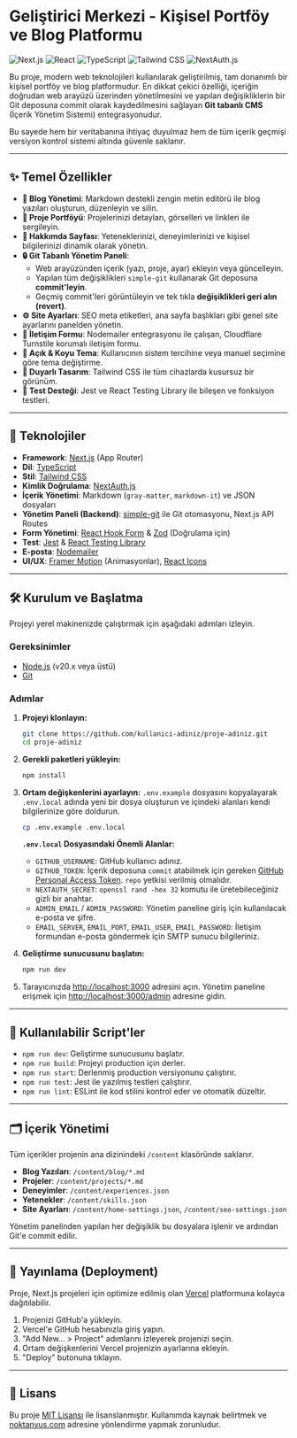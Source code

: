 # Geliştirici Merkezi - Kişisel Portföy ve Blog Platformu

![Next.js](https://img.shields.io/badge/Next.js-000000?style=for-the-badge&logo=nextdotjs&logoColor=white)
![React](https://img.shields.io/badge/React-20232A?style=for-the-badge&logo=react&logoColor=61DAFB)
![TypeScript](https://img.shields.io/badge/TypeScript-007ACC?style=for-the-badge&logo=typescript&logoColor=white)
![Tailwind CSS](https://img.shields.io/badge/Tailwind_CSS-38B2AC?style=for-the-badge&logo=tailwind-css&logoColor=white)
![NextAuth.js](https://img.shields.io/badge/NextAuth.js-000?style=for-the-badge&logo=nextauth.js&logoColor=white)

Bu proje, modern web teknolojileri kullanılarak geliştirilmiş, tam donanımlı bir kişisel portföy ve blog platformudur. En dikkat çekici özelliği, içeriğin doğrudan web arayüzü üzerinden yönetilmesini ve yapılan değişikliklerin bir Git deposuna commit olarak kaydedilmesini sağlayan **Git tabanlı CMS** (İçerik Yönetim Sistemi) entegrasyonudur.

Bu sayede hem bir veritabanına ihtiyaç duyulmaz hem de tüm içerik geçmişi versiyon kontrol sistemi altında güvenle saklanır.

---

## ✨ Temel Özellikler

- **📝 Blog Yönetimi**: Markdown destekli zengin metin editörü ile blog yazıları oluşturun, düzenleyin ve silin.
- **📂 Proje Portföyü**: Projelerinizi detayları, görselleri ve linkleri ile sergileyin.
- **👤 Hakkımda Sayfası**: Yeteneklerinizi, deneyimlerinizi ve kişisel bilgilerinizi dinamik olarak yönetin.
- **🔒 Git Tabanlı Yönetim Paneli**:
  - Web arayüzünden içerik (yazı, proje, ayar) ekleyin veya güncelleyin.
  - Yapılan tüm değişiklikleri `simple-git` kullanarak Git deposuna **commit'leyin**.
  - Geçmiş commit'leri görüntüleyin ve tek tıkla **değişiklikleri geri alın (revert)**.
- **⚙️ Site Ayarları**: SEO meta etiketleri, ana sayfa başlıkları gibi genel site ayarlarını panelden yönetin.
- **📧 İletişim Formu**: Nodemailer entegrasyonu ile çalışan, Cloudflare Turnstile korumalı iletişim formu.
- **🌙 Açık & Koyu Tema**: Kullanıcının sistem tercihine veya manuel seçimine göre tema değiştirme.
- **📱 Duyarlı Tasarım**: Tailwind CSS ile tüm cihazlarda kusursuz bir görünüm.
- **🧪 Test Desteği**: Jest ve React Testing Library ile bileşen ve fonksiyon testleri.

---

## 🚀 Teknolojiler

- **Framework**: [Next.js](https://nextjs.org/) (App Router)
- **Dil**: [TypeScript](https://www.typescriptlang.org/)
- **Stil**: [Tailwind CSS](https://tailwindcss.com/)
- **Kimlik Doğrulama**: [NextAuth.js](https://next-auth.js.org/)
- **İçerik Yönetimi**: Markdown (`gray-matter`, `markdown-it`) ve JSON dosyaları
- **Yönetim Paneli (Backend)**: [simple-git](https://github.com/steveukx/git-js) ile Git otomasyonu, Next.js API Routes
- **Form Yönetimi**: [React Hook Form](https://react-hook-form.com/) & [Zod](https://zod.dev/) (Doğrulama için)
- **Test**: [Jest](https://jestjs.io/) & [React Testing Library](https://testing-library.com/)
- **E-posta**: [Nodemailer](https://nodemailer.com/)
- **UI/UX**: [Framer Motion](https://www.framer.com/motion/) (Animasyonlar), [React Icons](https://react-icons.github.io/react-icons/)

---

## 🛠️ Kurulum ve Başlatma

Projeyi yerel makinenizde çalıştırmak için aşağıdaki adımları izleyin.

### Gereksinimler

- [Node.js](https://nodejs.org/en/) (v20.x veya üstü)
- [Git](https://git-scm.com/)

### Adımlar

1.  **Projeyi klonlayın:**
    ```bash
    git clone https://github.com/kullanici-adiniz/proje-adiniz.git
    cd proje-adiniz
    ```

2.  **Gerekli paketleri yükleyin:**
    ```bash
    npm install
    ```

3.  **Ortam değişkenlerini ayarlayın:**
    `.env.example` dosyasını kopyalayarak `.env.local` adında yeni bir dosya oluşturun ve içindeki alanları kendi bilgilerinize göre doldurun.

    ```bash
    cp .env.example .env.local
    ```

    **`.env.local` Dosyasındaki Önemli Alanlar:**
    - `GITHUB_USERNAME`: GitHub kullanıcı adınız.
    - `GITHUB_TOKEN`: İçerik deposuna `commit` atabilmek için gereken [GitHub Personal Access Token](https://docs.github.com/en/authentication/keeping-your-account-and-data-secure/managing-your-personal-access-tokens). `repo` yetkisi verilmiş olmalıdır.
    - `NEXTAUTH_SECRET`: `openssl rand -hex 32` komutu ile üretebileceğiniz gizli bir anahtar.
    - `ADMIN_EMAIL` / `ADMIN_PASSWORD`: Yönetim paneline giriş için kullanılacak e-posta ve şifre.
    - `EMAIL_SERVER`, `EMAIL_PORT`, `EMAIL_USER`, `EMAIL_PASSWORD`: İletişim formundan e-posta göndermek için SMTP sunucu bilgileriniz.

4.  **Geliştirme sunucusunu başlatın:**
    ```bash
    npm run dev
    ```

5.  Tarayıcınızda [http://localhost:3000](http://localhost:3000) adresini açın. Yönetim paneline erişmek için [http://localhost:3000/admin](http://localhost:3000/admin) adresine gidin.

---

## 📜 Kullanılabilir Script'ler

- `npm run dev`: Geliştirme sunucusunu başlatır.
- `npm run build`: Projeyi production için derler.
- `npm run start`: Derlenmiş production versiyonunu çalıştırır.
- `npm run test`: Jest ile yazılmış testleri çalıştırır.
- `npm run lint`: ESLint ile kod stilini kontrol eder ve otomatik düzeltir.

---

## 🗂️ İçerik Yönetimi

Tüm içerikler projenin ana dizinindeki `/content` klasöründe saklanır.

- **Blog Yazıları**: `/content/blog/*.md`
- **Projeler**: `/content/projects/*.md`
- **Deneyimler**: `/content/experiences.json`
- **Yetenekler**: `/content/skills.json`
- **Site Ayarları**: `/content/home-settings.json`, `/content/seo-settings.json`

Yönetim panelinden yapılan her değişiklik bu dosyalara işlenir ve ardından Git'e commit edilir.

---

## 🚀 Yayınlama (Deployment)

Proje, Next.js projeleri için optimize edilmiş olan [Vercel](https://vercel.com/) platformuna kolayca dağıtılabilir.

1.  Projenizi GitHub'a yükleyin.
2.  Vercel'e GitHub hesabınızla giriş yapın.
3.  "Add New... > Project" adımlarını izleyerek projenizi seçin.
4.  Ortam değişkenlerini Vercel projenizin ayarlarına ekleyin.
5.  "Deploy" butonuna tıklayın.

---

## 📄 Lisans

Bu proje [MIT Lisansı](./LICENSE) ile lisanslanmıştır.  Kullanımda kaynak belirtmek ve [noktanyus.com](https://noktanyus.com) adresine yönlendirme yapmak zorunludur.